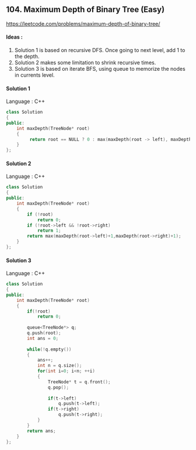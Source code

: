 ## **104. Maximum Depth of Binary Tree (Easy)** 

https://leetcode.com/problems/maximum-depth-of-binary-tree/



#### Ideas : 

1.  Solution 1 is based on recursive DFS. Once going to next level, add 1 to the depth.
2.  Solution 2 makes some limitation to shrink recursive times.
3.  Solution 3 is based on iterate BFS, using queue to memorize the nodes in currents level.



#### Solution 1

Language : C++

```C++
class Solution 
{
public:
    int maxDepth(TreeNode* root) 
    {
         return root == NULL ? 0 : max(maxDepth(root -> left), maxDepth(root -> right)) + 1;
    }
};
```



#### Solution 2

Language : C++

```C++
class Solution 
{
public:
    int maxDepth(TreeNode* root) 
    {
        if (!root) 
            return 0;
        if (!root->left && !root->right) 
            return 1;
        return max(maxDepth(root->left)+1,maxDepth(root->right)+1);
    }
};
```



#### Solution 3

Language : C++

```C++
class Solution 
{
public:
    int maxDepth(TreeNode* root)
    {
        if(!root) 
            return 0;
        
        queue<TreeNode*> q;
        q.push(root);
        int ans = 0;
        
        while(!q.empty())
        {
            ans++;
            int n = q.size();
            for(int i=0; i<n; ++i)
            {
                TreeNode* t = q.front();
                q.pop();
                
                if(t->left)
                    q.push(t->left);
                if(t->right)
                    q.push(t->right);
            }
        }
        return ans;
    }
};
```

